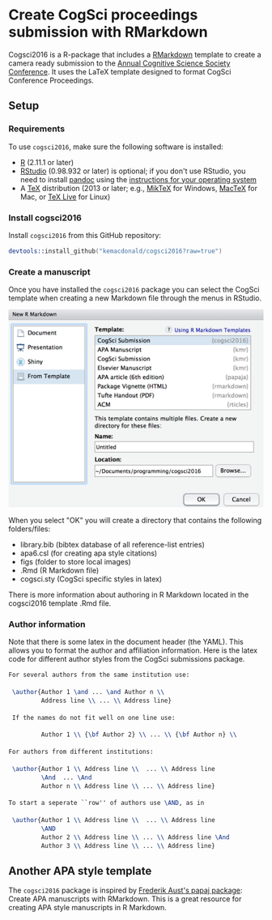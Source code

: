 # Create CogSci proceedings submission with RMarkdown
Cogsci2016 is a R-package that includes a [RMarkdown](http://rmarkdown.rstudio.com/) template to create a camera ready submission to the [Annual Cognitive Science Society Conference](http://cognitivesciencesociety.org/conference2016/submissions.html). It uses the LaTeX template designed to format CogSci Conference Proceedings.

## Setup
### Requirements
To use `cogsci2016`, make sure the following software is installed:

- [R](http://www.r-project.org/) (2.11.1 or later)
- [RStudio](http://www.rstudio.com/) (0.98.932 or later) is optional; if you don't use RStudio, you need to install [pandoc](http://johnmacfarlane.net/pandoc/) using the [instructions for your operating system](https://github.com/rstudio/rmarkdown/blob/master/PANDOC.md)
- A [TeX](http://de.wikipedia.org/wiki/TeX) distribution (2013 or later; e.g., [MikTeX](http://miktex.org/) for Windows, [MacTeX](https://tug.org/mactex/) for Mac, or [TeX Live](http://www.tug.org/texlive/) for Linux)
 
### Install cogsci2016
Install `cogsci2016` from this GitHub repository:

```S
devtools::install_github("kemacdonald/cogsci2016?raw=true")
```

### Create a manuscript
Once you have installed the `cogsci2016` package you can select the CogSci template when creating a new Markdown file through the menus in RStudio.

![](imgs/cogsci2016.png?raw=true)

When you select "OK" you will create a directory that contains the following folders/files:

* library.bib (bibtex database of all reference-list entries)
* apa6.csl (for creating apa style citations)
* figs (folder to store local images)
* .Rmd (R Markdown file)
* cogsci.sty (CogSci specific styles in latex)

There is more information about authoring in R Markdown located in the cogsci2016 template .Rmd file.

### Author information

Note that there is some latex in the document header (the YAML). This allows you to 
format the author and affiliation information. Here is the latex code for different author styles from the CogSci submissions package.

```latex
For several authors from the same institution use: 
 
 \author{Author 1 \and ... \and Author n \\
         Address line \\ ... \\ Address line}
 
 If the names do not fit well on one line use:
 
         Author 1 \\ {\bf Author 2} \\ ... \\ {\bf Author n} \\
 
For authors from different institutions:
 
 \author{Author 1 \\ Address line \\  ... \\ Address line
         \And  ... \And
         Author n \\ Address line \\ ... \\ Address line}
 
To start a seperate ``row'' of authors use \AND, as in
 
 \author{Author 1 \\ Address line \\  ... \\ Address line
         \AND
         Author 2 \\ Address line \\ ... \\ Address line \And
         Author 3 \\ Address line \\ ... \\ Address line}
```

## Another APA style template
The `cogsci2016` package is inspired by [Frederik Aust's papaj package](https://github.com/crsh/papaja): Create APA manuscripts with RMarkdown. This is a great resource for creating APA style manuscripts in R Markdown.

